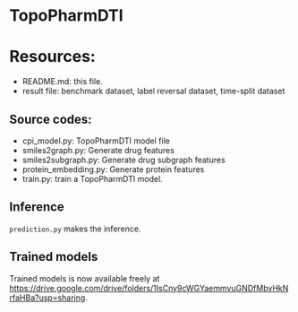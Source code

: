 # TopoPharmDTI

# Resources:

+ README.md: this file.
+ result file: benchmark dataset, label reversal dataset, time-split dataset

##  Source codes:
+ cpi_model.py: TopoPharmDTI model file
+ smiles2graph.py: Generate drug features
+ smiles2subgraph.py: Generate drug subgraph features
+ protein_embedding.py: Generate protein features
+ train.py: train a TopoPharmDTI model.


## Inference
`prediction.py` makes the inference. 

## Trained models
Trained models is now available freely at https://drive.google.com/drive/folders/1IsCny9cWGYaemmvuGNDfMbvHkNrfaHBa?usp=sharing.




